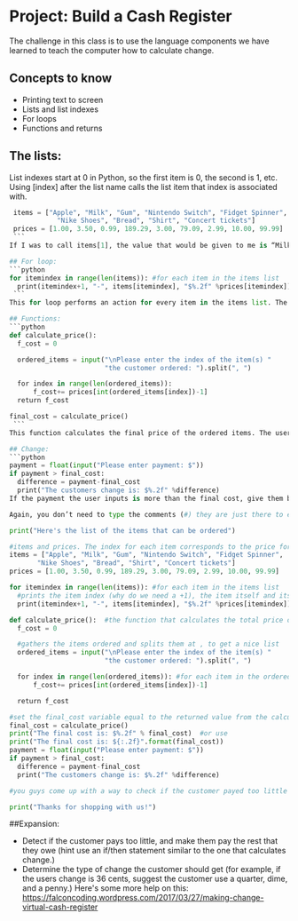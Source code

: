 # Project:  Build a Cash Register
The challenge in this class is to use the language components we have learned to teach the computer how to calculate change.

## Concepts to know
  - Printing text to screen
  - Lists and list indexes
  - For loops
  - Functions and returns

## The lists:
List indexes start at 0 in Python, so the first item is 0, the second is 1, etc. Using [index] after the list name calls the list item that index is associated with.
   ```python
    items = ["Apple", "Milk", "Gum", "Nintendo Switch", "Fidget Spinner",
             "Nike Shoes", "Bread", "Shirt", "Concert tickets"]
    prices = [1.00, 3.50, 0.99, 189.29, 3.00, 79.09, 2.99, 10.00, 99.99]
    ```
If I was to call items[1], the value that would be given to me is “Milk”. If I was to call prices[1] the value that would be returned is 3.50. That means that the price of milk is 3.50, because both items have index 1. If I called items[0] and prices[0] I would be given “Apple” and 1.00.

## For loop:
   ```python
for itemindex in range(len(items)): #for each item in the items list
   print(itemindex+1, "-", items[itemindex], "$%.2f" %prices[itemindex])
    ```
This for loop performs an action for every item in the items list. The len(items) gets the amount of items that are in that list, which should return 9. Then it prints the index of that item so the cashier doesn’t have to type “Apple” (so for “Apple” it should print 0, but that doesn’t make sense to print an item named 0, so we add a one to its index by doing itemindex+1.) We then print the item, and its corresponding price. The cashier uses this index later to determine what the customer ordered by typing in 1, 2, 3, etc.

## Functions:
   ```python
def calculate_price():
   f_cost = 0

   ordered_items = input("\nPlease enter the index of the item(s) "
                         "the customer ordered: ").split(", ")

   for index in range(len(ordered_items)):
       f_cost+= prices[int(ordered_items[index])-1]
   return f_cost

final_cost = calculate_price()
    ```
This function calculates the final price of the ordered items. The user inputs the ordered items based on their index, starting at 1 (because itemindex+1). The items are split at the comma, which returns us a nice list called ordered_items. It then uses a for loop to add the price of each item in the ordered_items list to the f_cost. The function then returns the f_cost value and sets it equal to the final_cost variable.

## Change:
```python
payment = float(input("Please enter payment: $"))
if payment > final_cost:
   difference = payment-final_cost
   print("The customers change is: $%.2f" %difference)
If the payment the user inputs is more than the final cost, give them back the difference in change. The %.2f makes the difference a decimal to the hundreds place, like when using actual money.

Again, you don’t need to type the comments (#) they are just there to explain the code.

print("Here's the list of the items that can be ordered")

#items and prices. The index for each item corresponds to the price for that item
items = ["Apple", "Milk", "Gum", "Nintendo Switch", "Fidget Spinner",
        "Nike Shoes", "Bread", "Shirt", "Concert tickets"]
prices = [1.00, 3.50, 0.99, 189.29, 3.00, 79.09, 2.99, 10.00, 99.99]

for itemindex in range(len(items)): #for each item in the items list
   #prints the item index (why do we need a +1), the item itself and its corresponding price
   print(itemindex+1, "-", items[itemindex], "$%.2f" %prices[itemindex])

def calculate_price():  #the function that calculates the total price of the items ordered
   f_cost = 0

   #gathers the items ordered and splits them at , to get a nice list
   ordered_items = input("\nPlease enter the index of the item(s) "
                         "the customer ordered: ").split(", ")

   for index in range(len(ordered_items)): #for each item in the ordered_items list, add its cost to the final_cost and return it
       f_cost+= prices[int(ordered_items[index])-1]

   return f_cost

#set the final_cost variable equal to the returned value from the calculate_price function
final_cost = calculate_price()
print("The final cost is: $%.2f" % final_cost)  #or use
print("The final cost is: ${:.2f}".format(final_cost))
payment = float(input("Please enter payment: $"))
if payment > final_cost:
   difference = payment-final_cost
   print("The customers change is: $%.2f" %difference)

#you guys come up with a way to check if the customer payed too little

print("Thanks for shopping with us!")
```

##Expansion:
  - Detect if the customer pays too little, and make them pay the rest that they owe (hint use an if/then statement similar to the one that calculates change.)
  - Determine the type of change the customer should get (for example, if the users change is 36 cents, suggest the customer use a quarter, dime, and a penny.) Here's some more help on this: https://falconcoding.wordpress.com/2017/03/27/making-change-virtual-cash-register
